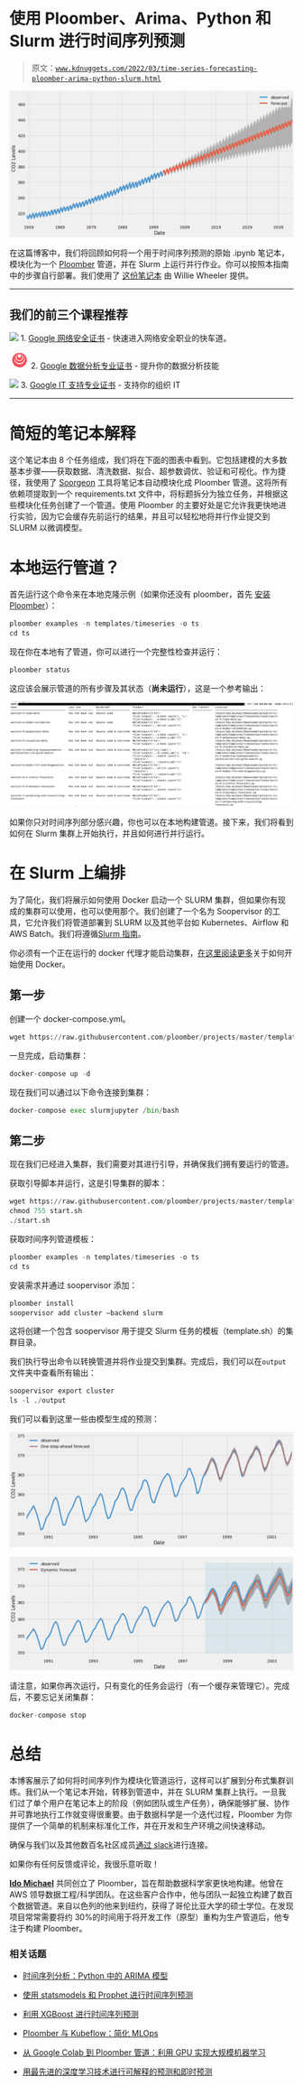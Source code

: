 # 使用 Ploomber、Arima、Python 和 Slurm 进行时间序列预测

> 原文：[`www.kdnuggets.com/2022/03/time-series-forecasting-ploomber-arima-python-slurm.html`](https://www.kdnuggets.com/2022/03/time-series-forecasting-ploomber-arima-python-slurm.html)

![使用 Ploomber、Arima、Python 和 Slurm 进行时间序列预测](img/294263a827d6c7340aedc7571d2a26c7.png)

在这篇博客中，我们将回顾如何将一个用于时间序列预测的原始 .ipynb 笔记本，模块化为一个 [Ploomber](https://ploomber.io/) 管道，并在 Slurm 上运行并行作业。你可以按照本指南中的步骤自行部署。我们使用了 [这份笔记本](https://github.com/williewheeler/time-series-demos/blob/master/arima/arima-python.ipynb) 由 Willie Wheeler 提供。

* * *

## 我们的前三个课程推荐

![](img/0244c01ba9267c002ef39d4907e0b8fb.png) 1\. [Google 网络安全证书](https://www.kdnuggets.com/google-cybersecurity) - 快速进入网络安全职业的快车道。

![](img/e225c49c3c91745821c8c0368bf04711.png) 2\. [Google 数据分析专业证书](https://www.kdnuggets.com/google-data-analytics) - 提升你的数据分析技能

![](img/0244c01ba9267c002ef39d4907e0b8fb.png) 3\. [Google IT 支持专业证书](https://www.kdnuggets.com/google-itsupport) - 支持你的组织 IT

* * *

# 简短的笔记本解释

这个笔记本由 8 个任务组成，我们将在下面的图表中看到。它包括建模的大多数基本步骤——获取数据、清洗数据、拟合、超参数调优、验证和可视化。作为捷径，我使用了 [Soorgeon](https://github.com/ploomber/soorgeon) 工具将笔记本自动模块化成 Ploomber 管道。这将所有依赖项提取到一个 requirements.txt 文件中，将标题拆分为独立任务，并根据这些模块化任务创建了一个管道。使用 Ploomber 的主要好处是它允许我更快地进行实验，因为它会缓存先前运行的结果，并且可以轻松地将并行作业提交到 SLURM 以微调模型。

# 本地运行管道？

首先运行这个命令来在本地克隆示例（如果你还没有 ploomber，首先 [安装 Ploomber](https://docs.ploomber.io/en/latest/get-started/install.html)）：

```py
ploomber examples -n templates/timeseries -o ts
cd ts
```

现在你在本地有了管道，你可以进行一个完整性检查并运行：

```py
ploomber status
```

这应该会展示管道的所有步骤及其状态（**尚未运行**），这是一个参考输出：

![使用 Ploomber、Arima、Python 和 Slurm 进行时间序列预测](img/309db41925bceccb5caf11bd03a40c1f.png)

如果你只对时间序列部分感兴趣，你也可以在本地构建管道。接下来，我们将看到如何在 Slurm 集群上开始执行，并且如何进行并行运行。

# 在 Slurm 上编排

为了简化，我们将展示如何使用 Docker 启动一个 SLURM 集群，但如果你有现成的集群可以使用，也可以使用那个。我们创建了一个名为 Soopervisor 的工具，它允许我们将管道部署到 SLURM 以及其他平台如 Kubernetes、Airflow 和 AWS Batch。我们将遵循[Slurm 指南](https://soopervisor.readthedocs.io/en/latest/tutorials/slurm.html)。

你必须有一个正在运行的 docker 代理才能启动集群，[在这里阅读更多](https://docs.docker.com/get-docker/)关于如何开始使用 Docker。

## 第一步

创建一个 docker-compose.yml。

```py
wget https://raw.githubusercontent.com/ploomber/projects/master/templates/timeseries/docker-compose.yml
```

一旦完成，启动集群：

```py
docker-compose up -d
```

现在我们可以通过以下命令连接到集群：

```py
docker-compose exec slurmjupyter /bin/bash
```

## 第二步

现在我们已经进入集群，我们需要对其进行引导，并确保我们拥有要运行的管道。

获取引导脚本并运行，这是引导集群的脚本：

```py
wget https://raw.githubusercontent.com/ploomber/projects/master/templates/timeseries/start.sh
chmod 755 start.sh
./start.sh
```

获取时间序列管道模板：

```py
ploomber examples -n templates/timeseries -o ts
cd ts
```

安装需求并通过 soopervisor 添加：

```py
ploomber install
soopervisor add cluster –backend slurm
```

这将创建一个包含 soopervisor 用于提交 Slurm 任务的模板（template.sh）的集群目录。

我们执行导出命令以转换管道并将作业提交到集群。完成后，我们可以在`output`文件夹中查看所有输出：

```py
soopervisor export cluster
ls -l ./output
```

我们可以看到这里一些由模型生成的预测：

![使用 Ploomber、Arima、Python 和 Slurm 进行时间序列预测](img/7728da87e41838b878859dbf34b88ebd.png)

![使用 Ploomber、Arima、Python 和 Slurm 进行时间序列预测](img/14df096bc7bbac6d21e96a951f560a2a.png)

请注意，如果你再次运行，只有变化的任务会运行（有一个缓存来管理它）。完成后，不要忘记关闭集群：

```py
docker-compose stop
```

# 总结

本博客展示了如何将时间序列作为模块化管道运行，这样可以扩展到分布式集群训练。我们从一个笔记本开始，转移到管道中，并在 SLURM 集群上执行。一旦我们过了单个用户在笔记本上的阶段（例如团队或生产任务），确保能够扩展、协作并可靠地执行工作就变得很重要。由于数据科学是一个迭代过程，Ploomber 为你提供了一个简单的机制来标准化工作，并在开发和生产环境之间快速移动。

确保与我们以及其他数百名社区成员[通过 slack](https://ploomber.io/community)进行连接。

如果你有任何反馈或评论，我很乐意听取！

**[Ido Michael](https://www.linkedin.com/in/ido-michael/)** 共同创立了 Ploomber，旨在帮助数据科学家更快地构建。他曾在 AWS 领导数据工程/科学团队。在这些客户合作中，他与团队一起独立构建了数百个数据管道。来自以色列的他来到纽约，获得了哥伦比亚大学的硕士学位。在发现项目常常需要将约 30%的时间用于将开发工作（原型）重构为生产管道后，他专注于构建 Ploomber。

### 相关话题

+   [时间序列分析：Python 中的 ARIMA 模型](https://www.kdnuggets.com/2023/08/times-series-analysis-arima-models-python.html)

+   [使用 statsmodels 和 Prophet 进行时间序列预测](https://www.kdnuggets.com/2023/03/time-series-forecasting-statsmodels-prophet.html)

+   [利用 XGBoost 进行时间序列预测](https://www.kdnuggets.com/2023/08/leveraging-xgboost-timeseries-forecasting.html)

+   [Ploomber 与 Kubeflow：简化 MLOps](https://www.kdnuggets.com/2022/02/ploomber-kubeflow-mlops-easier.html)

+   [从 Google Colab 到 Ploomber 管道：利用 GPU 实现大规模机器学习](https://www.kdnuggets.com/2022/03/google-colab-ploomber-pipeline-ml-scale-gpus.html)

+   [用最先进的深度学习技术进行可解释的预测和即时预测](https://www.kdnuggets.com/2021/12/sota-explainable-forecasting-and-nowcasting.html)
